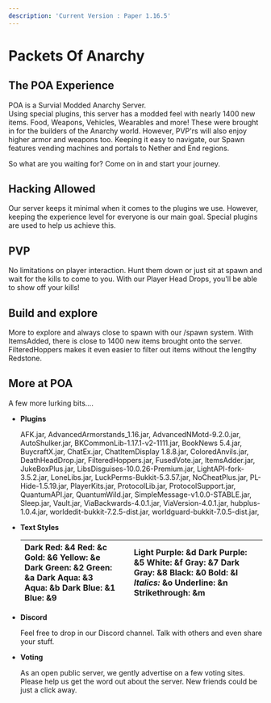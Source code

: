 ```yaml
---
description: 'Current Version : Paper 1.16.5'
---
```


# Packets Of Anarchy

## The POA Experience

POA is a Survial Modded Anarchy Server.  
 Using special plugins, this server has a modded feel with nearly 1400 new items. Food, Weapons, Vehicles, Wearables and more! These were brought in for the builders of the Anarchy world. However, PVP'rs will also enjoy higher armor and weapons too. Keeping it easy to navigate, our Spawn features vending machines and portals to Nether and End regions.

 So what are you waiting for? Come on in and start your journey.

## Hacking Allowed

Our server keeps it minimal when it comes to the plugins we use. However, keeping the experience level for everyone is our main goal. Special plugins are used to help us achieve this.

## PVP

No limitations on player interaction. Hunt them down or just sit at spawn and wait for the kills to come to you. With our Player Head Drops, you'll be able to show off your kills!

## Build and explore

More to explore and always close to spawn with our /spawn system. With ItemsAdded, there is close to 1400 new items brought onto the server. FilteredHoppers makes it even easier to filter out items without the lengthy Redstone. 

## More at POA

A few more lurking bits....

* **Plugins**

  AFK.jar, AdvancedArmorstands\_1.16.jar, AdvancedNMotd-9.2.0.jar, AutoShulker.jar, BKCommonLib-1.17.1-v2-1111.jar, BookNews 5.4.jar, BuycraftX.jar, ChatEx.jar, ChatItemDisplay 1.8.8.jar, ColoredAnvils.jar, DeathHeadDrop.jar, FilteredHoppers.jar, FusedVote.jar, ItemsAdder.jar, JukeBoxPlus.jar, LibsDisguises-10.0.26-Premium.jar, LightAPI-fork-3.5.2.jar, LoneLibs.jar, LuckPerms-Bukkit-5.3.57.jar, NoCheatPlus.jar, PL-Hide-1.5.19.jar, PlayerKits.jar, ProtocolLib.jar, ProtocolSupport.jar, QuantumAPI.jar, QuantumWild.jar, SimpleMessage-v1.0.0-STABLE.jar, Sleep.jar, Vault.jar, ViaBackwards-4.0.1.jar, ViaVersion-4.0.1.jar, hubplus-1.0.4.jar, worldedit-bukkit-7.2.5-dist.jar, worldguard-bukkit-7.0.5-dist.jar,  

* **Text Styles**

  | **Dark Red**: &4  **Red**: &c  **Gold**: &6  **Yellow**: &e  **Dark Green**: &2  **Green**: &a  **Dark Aqua**: &3  **Aqua**: &b  **Dark Blue**: &1  **Blue**: &9 |  | **Light Purple**: &d  **Dark Purple**: &5  **White**: &f  **Gray**: &7  **Dark Gray**: &8  **Black**: &0  **Bold**: &l  _Italics:_ &o  Underline: &n  Strikethrough: &m |
  | :--- | :--- | :--- |

* **Discord**

  Feel free to drop in our Discord channel. Talk with others and even share your stuff.  

* **Voting**

  As an open public server, we gently advertise on a few voting sites. Please help us get the word out about the server. New friends could be just a click away.

